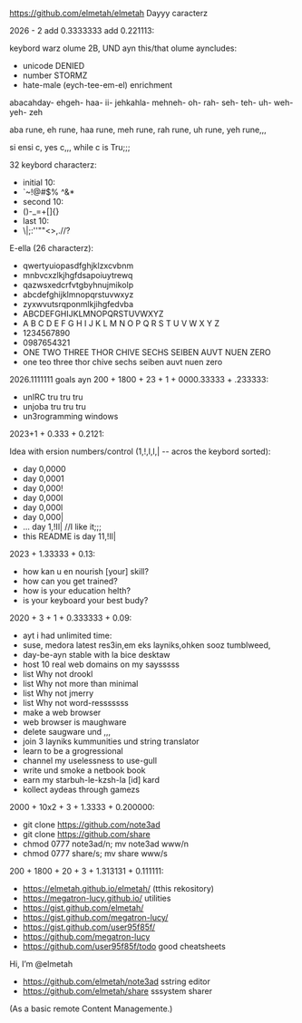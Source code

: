https://github.com/elmetah/elmetah Dayyy caracterz

2026 - 2 add 0.3333333 add 0.221113:

keybord warz olume 2B, UND ayn this/that olume ayncludes:
- unicode DENIED
- number STORMZ
- hate-male (eych-tee-em-el) enrichment

abacahday- ehgeh- haa- ii- jehkahla- mehneh- oh- rah- seh- teh- uh- weh- yeh- zeh

aba rune, eh rune, haa rune, meh rune, rah rune, uh rune, yeh rune,,,

si ensi c, yes c,,, while c is Tru;;;

32 keybord characterz:
- initial 10:
- \`~!@#$% ^&* 
- second 10:
- ()-_=+[]{}
- last 10:
- \\|;:''""<>,.//?

E-ella (26 characterz):
- qwertyuiopasdfghjklzxcvbnm
- mnbvcxzlkjhgfdsapoiuytrewq
- qazwsxedcrfvtgbyhnujmikolp
- abcdefghijklmnopqrstuvwxyz
- zyxwvutsrqponmlkjihgfedvba
- ABCDEFGHIJKLMNOPQRSTUVWXYZ
- A B C D E F G H I J K L M N O P Q R S T U V W X Y Z
- 1234567890
- 0987654321
- ONE TWO THREE THOR CHIVE SECHS SEIBEN AUVT NUEN ZERO
- one teo three thor chive sechs seiben auvt nuen zero

2026.1111111 goals ayn 200 + 1800 + 23 + 1 + 0000.33333 + .233333:

- unIRC tru tru tru
- unjoba tru tru tru
- un3rogramming windows

2023+1 + 0.333 + 0.2121:

Idea with ersion numbers/control (1,!,I,l,| -- acros the keybord sorted):

- day 0,0000
- day 0,0001
- day 0,000!
- day 0,000I
- day 0,000l
- day 0,000|
- ... day 1,!Il|  //I like it;;;
- this README is day 11,!Il|

2023 + 1.33333 + 0.13:

- how kan u en nourish [your] skill?
- how can you get trained?
- how is your education helth?
- is your keyboard your best budy?

2020 + 3 + 1 + 0.333333 + 0.09:

-  ayt i had unlimited time:
-  suse, medora latest res3in,em eks layniks,ohken sooz tumblweed,
-  day-be-ayn stable with la bice desktaw
-  host 10 real web domains on my saysssss
-  list Why not drookl
-  list Why not more than minimal
-  list Why not jmerry
-  list Why not word-resssssss
-  make a web browser
-  web browser is maughware
-  delete saugware und ,,,
-  join 3 layniks kummunities und string translator
-  learn to be a grogressional
-  channel my uselessness to use-gull
-  write und smoke a netbook book
-  earn my starbuh-le-kzsh-la [id] kard
-  kollect aydeas through gamezs

2000 + 10x2 + 3 + 1.3333 + 0.200000:

-  git clone https://github.com/note3ad
-  git clone https://github.com/share
-  chmod 0777 note3ad/n; mv note3ad www/n
-  chmod 0777 share/s; mv share www/s

200 + 1800 + 20 + 3 + 1.313131 + 0.111111:

-  https://elmetah.github.io/elmetah/ (tthis rekository)
-  https://megatron-lucy.github.io/ utilities
-  https://gist.github.com/elmetah/
-  https://gist.github.com/megatron-lucy/
-  https://gist.github.com/user95f85f/ 
-  https://github.com/megatron-lucy
-  https://github.com/user95f85f/todo good cheatsheets

Hi, I’m @elmetah
-  https://github.com/elmetah/note3ad sstring editor
-  https://github.com/elmetah/share sssystem sharer

(As a basic remote Content Managemente.)
 
<!---
elmetah/elmetah is a ✨ special ✨ repository because its `README.md` (this file) appears on your GitHub profile.
You can click the Preview link to take a look at your changes.
--->
